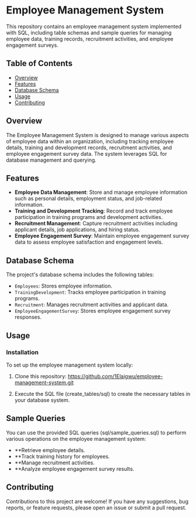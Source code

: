 # Employee Management System

This repository contains an employee management system implemented with SQL, including table schemas and sample queries for managing employee data, training records, recruitment activities, and employee engagement surveys.

## Table of Contents

- [Overview](#overview)
- [Features](#features)
- [Database Schema](#database-schema)
- [Usage](#usage)
- [Contributing](#contributing)

## Overview

The Employee Management System is designed to manage various aspects of employee data within an organization, including tracking employee details, training and development records, recruitment activities, and employee engagement survey data. The system leverages SQL for database management and querying.

## Features

- **Employee Data Management**: Store and manage employee information such as personal details, employment status, and job-related information.
- **Training and Development Tracking**: Record and track employee participation in training programs and development activities.
- **Recruitment Management**: Capture recruitment activities including applicant details, job applications, and hiring status.
- **Employee Engagement Survey**: Maintain employee engagement survey data to assess employee satisfaction and engagement levels.

## Database Schema

The project's database schema includes the following tables:

- `Employees`: Stores employee information.
- `TrainingDevelopment`: Tracks employee participation in training programs.
- `Recruitment`: Manages recruitment activities and applicant data.
- `EmployeeEngagementSurvey`: Stores employee engagement survey responses.


## Usage

### Installation

To set up the employee management system locally:

1. Clone this repository: https://github.com/1Elaigwu/employee-management-system.git

2. Execute the SQL file (create_tables/sql) to create the necessary tables in your database system.

## Sample Queries
You can use the provided SQL queries (sql/sample_queries.sql) to perform various operations on the employee management system:

- **Retrieve employee details.
- **Track training history for employees.
- **Manage recruitment activities.
- **Analyze employee engagement survey results.

## Contributing
Contributions to this project are welcome! If you have any suggestions, bug reports, or feature requests, please open an issue or submit a pull request.
